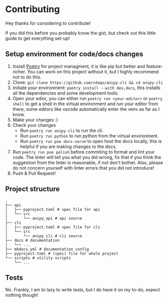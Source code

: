 # Contributing

Hey thanks for considering to contribute!

If you did this before you probably know the gist, but check out this little guide to get everything set-up!

## Setup environment for code/docs changes
1. Install [Poetry](https://python-poetry.org/docs/#installation) for project managment, it is like pip but better and feature-richer. You can work on this project without it, but I highly recommend not to do this.
2. Clone: `git clone https://github.com/sdaqo/anipy-cli && cd anipy-cli`
3. Initiate your environment: `poetry install --with dev,docs`, this installs all the dependencies and some development tools.
4. Open your edior, you can either run `poetry run <your-editor>` or `poetry shell` to get a shell in the virtual environment and run your editor from there, some editors like vscode automatically enter the venv as far as I know.
4. Make your changes :)
5. Check your changes
    - Run `poetry run anipy-cli` to run the cli.
    - Run `poetry run python` to run python from the virtual environment.
    - Run `poetry run poe docs-serve` to open host the docs locally, this is helpful if you are making changes to the docs.
6. Run `poetry run poe polish` before commiting to format and lint your code. The linter will tell you what you did wrong, fix that if you think the suggestion from the linter is reasonable, if not don't bother. Also, please do not concern yourself with linter errors that you did not introduce!
7. Push & Pull Request!

## Project structure
```
.
├── api
│   ├── pyproject.toml # spec file for api
│   └── src 
│       └── anipy_api # api source
├── cli
│   ├── pyproject.toml # spec file for cli
│   └── src 
│       └── anipy_cli # cli source
├── docs # documentation
│   └── ...
├── mkdocs.yml # documentation config
├── pyproject.toml # (spec) file for whole project
└── scripts # utility scripts
    └── ...
```

## Tests
No. Frankly, I am to lazy to write tests, but I do have it on my to-do, expect nothing though!
